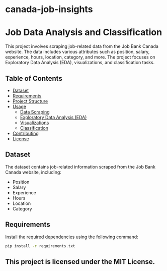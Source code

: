 # canada-job-insights
# Job Data Analysis and Classification

This project involves scraping job-related data from the Job Bank Canada website. The data includes various attributes such as position, salary, experience, hours, location, category, and more. The project focuses on Exploratory Data Analysis (EDA), visualizations, and classification tasks.

## Table of Contents

- [Dataset](#dataset)
- [Requirements](#requirements)
- [Project Structure](#project-structure)
- [Usage](#usage)
  - [Data Scraping](#data-scraping)
  - [Exploratory Data Analysis (EDA)](#exploratory-data-analysis-eda)
  - [Visualizations](#visualizations)
  - [Classification](#classification)
- [Contributing](#contributing)
- [License](#license)

## Dataset

The dataset contains job-related information scraped from the Job Bank Canada website, including:
- Position
- Salary
- Experience
- Hours
- Location
- Category

## Requirements

Install the required dependencies using the following command:
```bash
pip install -r requirements.txt
```
## This project is licensed under the MIT License.
